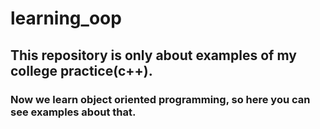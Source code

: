 # learning_oop
## This repository is only about examples of my college practice(c++).
### Now we learn object oriented programming, so here you can see examples about that.
